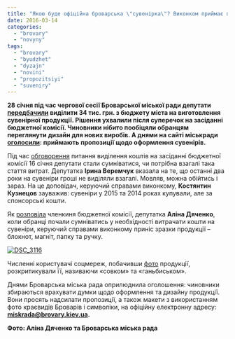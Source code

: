 ```yaml
---
title: "Якою буде офіційна броварська \"сувенірка\"? Виконком приймає пропозиції від громадян"
date: 2016-03-14
categories: 
  - "brovary"
  - "novyny"
tags: 
  - "brovary"
  - "byudzhet"
  - "dyzajn"
  - "novini"
  - "propozitsiyi"
  - "suveniry"
---
```


**28 січня під час чергової сесії Броварської міської ради депутати [передбачили](http://docs.brovary.org/p34491/28.01.2016/92-06-07) виділити 34 тис. грн. з бюджету міста на виготовлення сувенірної продукції. Рішення ухвалили після суперечок на засіданні бюджетної комісії. Чиновники нібито пообіцяли обранцям переглянути дизайн для нових виробів. А днями на сайті міськради [оголосили](http://docs.brovary.org/p35460/10.03.2016): приймають пропозиції щодо оформлення сувенірів.**

Під час [обговорення](https://youtu.be/OWD8WDE0Icg?t=43m40s) питання виділення коштів на засіданні бюджетної комісії 16 січня депутати стали сумніватися, чи потрібна взагалі така стаття витрат. Депутатка **Ірина Веремчук** вказала на те, що останні два роки на сувеніри гроші не виділяли взагалі. Мовляв, можна обійтись і зараз. На це доповідач, керуючий справами виконкому, **Костянтин Кузнецов** зауважив: сувеніри у 2015 та 2014 роках купували, але за спонсорські кошти.

Як [розповіла](https://www.facebook.com/groups/brovary/permalink/1176142675749030/?__mref=message_bubble) членкиня бюджетної комісії, депутатка **Аліна Дяченко**, коли обранці почали сумніватись у необхідності витрачати кошти на сувеніри, керуючий справами виконкому приніс зразки продукції – блокнот, магніт, папку та ручку.

[![DSC_3116](https://mpz.brovary.org/wp-content/uploads/2016/03/DSC_3116.jpg)](https://mpz.brovary.org/wp-content/uploads/2016/03/DSC_3116.jpg)

Численні користувачі соцмереж, побачивши [фото](https://www.facebook.com/photo.php?fbid=1107555212601928&set=gm.1176142675749030&type=3&theater) продукції, розкритикували її, називаючи «совком» та «ганьбиськом».

Днями Броварська міська рада оприлюднила оголошення: чиновники збираються врахувати думки щодо оформлення та дизайну продукції. Вони просять надсилати пропозиції, а також макети з використанням фото краєвидів Броварів і символіки, на офіційну електронну адресу: **miskrada@brovary.kiev.ua.**

**Фото: Аліна Дяченко та Броварська міська рада**

